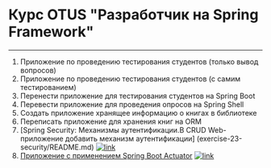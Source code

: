 # Курс OTUS "Разработчик на Spring Framework"

---

1. Приложение по проведению тестирования студентов (только вывод вопросов)
2. Приложение по проведению тестирования студентов (с самим тестированием)
3. Перенести приложение для тестирования студентов на Spring Boot
5. Перевести приложение для проведения опросов на Spring Shell
7. Создать приложение хранящее информацию о книгах в библиотеке
9. Переписать приложение для хранения книг на ORM
23. [Spring Security: Механизмы аутентификации.В CRUD Web-приложение добавить механизм аутентификации] (exercise-23-security/README.md)  [![link](https://img.shields.io/badge/-Repository%20link-969c56?logo=github)](https://github.com/OshovskiiVladislav/OTUS/blob/master/exercise-23-security/src/main/java/com/oshovskii/otus/com.oshovskii.otus.MainApplication.java)
30. [Приложение с применением Spring Boot Actuator](exercise-30-spring-boot-actuator/README.md)  [![link](https://img.shields.io/badge/-Repository%20link-969c56?logo=github)](https://github.com/OshovskiiVladislav/OTUS/blob/master/exercise-30-spring-boot-actuator/src/main/java/com/oshovskii/otus/MainApplication.java)
